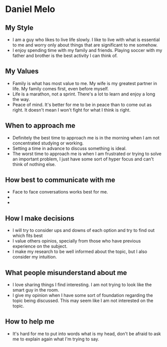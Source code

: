 # Daniel Melo

## My Style
* I am a guy who likes to live life slowly. I like to live with what is essential to me and worry only about things that are significant to me somehow.
* I enjoy spending time with my family and friends. Playing soccer with my father and brother is the best activity I can think of.

## My Values
* Family is what has most value to me. My wife is my greatest partner in life. My family comes first, even before myself.
* Life is a marathon, not a sprint. There's a lot to learn and enjoy a long the way.
* Peace of mind. It's better for me to be in peace than to come out as right. It doesn't mean I won't fight for what I think is right.

## When to approach me
* Definitely the best time to approach me is in the morning when I am not concentrated studying or working.
* Setting a time in advance to discuss something is ideal.
* The worst time to approach me is when I am frustrated or trying to solve an important problem, I just have some sort of hyper focus and can't think of nothing else.

## How best to communicate with me
* Face to face conversations works best for me.
* 
*

## How I make decisions
* I will try to consider ups and downs of each option and try to find out which fits best
* I value others opinios, specially from those who have previous experience on the subject.
* I make my research to be well informed about the topic, but I also consider my intuition.
## What people misunderstand about me
* I love sharing things I find interesting. I am not trying to look like the smart guy in the room.
* I give my opinion when I have some sort of foundation regarding the topic being discussed. This may seem like I am not interested on the topic.

## How to help me
* It's hard for me to put into words what is my head, don't be afraid to ask me to explain again what I'm trying to say.